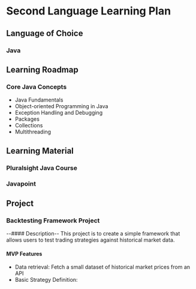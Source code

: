 # Second Language Learning Plan
## Language of Choice
### Java
## Learning Roadmap
### Core Java Concepts
- Java Fundamentals
- Object-oriented Programming in Java
- Exception Handling and Debugging
- Packages
- Collections
- Multithreading
## Learning Material
### Pluralsight Java Course
### Javapoint
## Project
### Backtesting Framework Project
--#### Description--
This project is to create a simple framework that allows users to test trading strategies against historical market data.
#### MVP Features
- Data retrieval:
Fetch a small dataset of historical market prices from an API
- Basic Strategy Definition:

